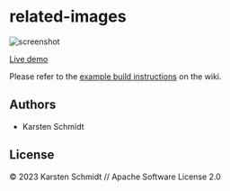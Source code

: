 # related-images

![screenshot](https://raw.githubusercontent.com/thi-ng/umbrella/develop/assets/examples/related-images.jpg)

[Live demo](http://demo.thi.ng/umbrella/related-images/)

Please refer to the [example build instructions](https://github.com/thi-ng/umbrella/wiki/Example-build-instructions) on the wiki.

## Authors

- Karsten Schmidt

## License

&copy; 2023 Karsten Schmidt // Apache Software License 2.0
